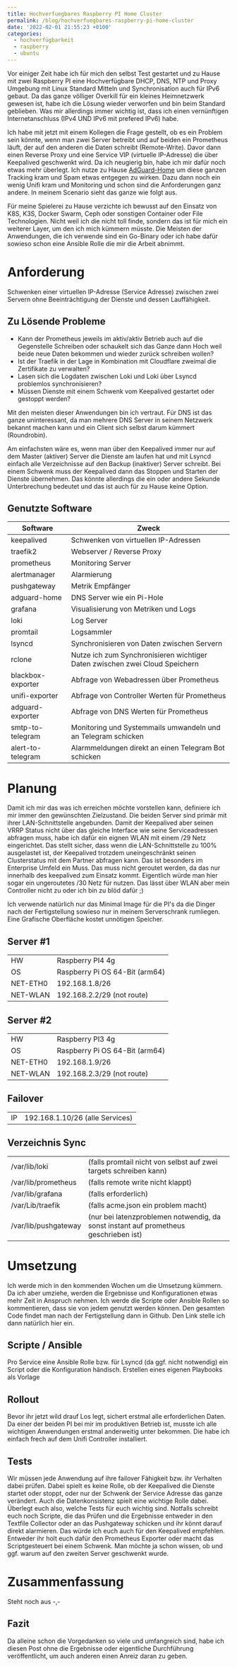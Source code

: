 ```yaml
---
title: Hochverfuegbares Raspberry PI Home Cluster
permalink: /blog/hochverfuegbares-raspberry-pi-home-cluster
date: '2022-02-01 21:55:23 +0100'
categories:
  - hochverfügbarkeit
  - raspberry
  - ubuntu
---
```

Vor einiger Zeit habe ich für mich den selbst Test gestartet und zu Hause mit zwei Raspberry PI eine Hochverfügbare DHCP, DNS, NTP und Proxy Umgebung mit Linux Standard Mitteln und Synchronisation auch für IPv6 gebaut. Da das ganze völliger Overkill für ein kleines Heimnetzwerk gewesen ist, habe ich die Lösung wieder verworfen und bin beim Standard geblieben. Was mir allerdings immer wichtig ist, dass ich einen vernünftigen Internetanschluss (IPv4 UND IPv6 mit prefered IPv6) habe. 

Ich habe mit jetzt mit einem Kollegen die Frage gestellt, ob es ein Problem sein könnte, wenn man zwei Server betreibt und auf beiden ein Prometheus läuft, der auf den anderen die Daten schreibt (Remote-Write). Davor dann einen Reverse Proxy und eine Service VIP (virtuelle IP-Adresse) die über Keepalived geschwenkt wird. Da ich neugierig bin, habe ich mir dafür noch etwas mehr überlegt. Ich nutze zu Hause [AdGuard-Home](https://adguard.com/de/welcome.html) um diese ganzen Tracking kram und Spam etwas entgegen zu wirken. Dazu dann noch ein wenig Unifi kram und Monitoring und schon sind die Anforderungen ganz andere. In meinem Scenario sieht das ganze wie folgt aus.

Für meine Spielerei zu Hause verzichte ich bewusst auf den Einsatz von K8S, K3S, Docker Swarm, Ceph oder sonstigen Container oder File Technologien. Nicht weil ich die nicht toll finde, sondern das ist für mich ein weiterer Layer, um den ich mich kümmern müsste. Die Meisten der Anwendungen, die ich verwende sind ein Go-Binary oder ich habe dafür sowieso schon eine Ansible Rolle die mir die Arbeit abnimmt.

# Anforderung

Schwenken einer virtuellen IP-Adresse (Service Adresse) zwischen zwei Servern ohne Beeinträchtigung der Dienste und dessen Lauffähigkeit.

## Zu Lösende Probleme

* Kann der Prometheus jeweils im aktiv/aktiv Betrieb auch auf die Gegenstelle Schreiben oder schaukelt sich das Ganze dann Hoch weil beide neue Daten bekommen und wieder zurück schreiben wollen?
* Ist der Traefik in der Lage in Kombination mit Cloudflare zweimal die Zertifikate zu verwalten?
* Lasen sich die Logdaten zwischen Loki und Loki über Lsyncd problemlos synchronisieren?
* Müssen Dienste mit einem Schwenk vom Keepalived gestartet oder gestoppt werden?

Mit den meisten dieser Anwendungen bin ich vertraut. Für DNS ist das ganze uninteressant, da man mehrere DNS Server in seinem Netzwerk bekannt machen kann und ein Client sich selbst darum kümmert (Roundrobin).

Am einfachsten wäre es, wenn man über den Keepalived immer nur auf dem Master (aktiver) Server die Dienste am laufen hat und mit Lsyncd einfach alle Verzeichnisse auf den Backup (inaktiver) Server schreibt. Bei einem Schwenk muss der Keepalived dann das Stoppen und Starten der Dienste übernehmen. Das könnte allerdings die ein oder andere Sekunde Unterbrechung bedeutet und das ist auch für zu Hause keine Option. 

## Genutzte Software

| Software          | Zweck                                                                       |
| ----------------- | ----------------------------------------------------------------------------|
| keepalived        | Schwenken von virtuellen IP-Adressen |
| traefik2          | Webserver / Reverse Proxy |
| prometheus        | Monitoring Server |
| alertmanager      | Alarmierung |
| pushgateway       | Metrik Empfänger |
| adguard-home      | DNS Server wie ein Pi-Hole |
| grafana           | Visualisierung von Metriken und Logs |
| loki              | Log Server |
| promtail          | Logsammler |
| lsyncd            | Synchronisieren von Daten zwischen Servern |
| rclone            | Nutze ich zum Synchronisieren wichtiger Daten zwischen zwei Cloud Speichern |
| blackbox-exporter | Abfrage von Webadressen über Prometheus |
| unifi-exporter    | Abfrage von Controller Werten für Prometheus |
| adguard-exporter  | Abfrage von DNS Werten für Prometheus |
| smtp-to-telegram  | Monitoring und Systemmails umwandeln und an Telegram schicken |
| alert-to-telegram | Alarmmeldungen direkt an einen Telegram Bot schicken |

# Planung

Damit ich mir das was ich erreichen möchte vorstellen kann, definiere ich mir immer den gewünschten Zielzustand. Die beiden Server sind primär mit ihrer LAN-Schnittstelle angebunden. Damit der Keepalived aber seinen VRRP Status nicht über das gleiche Interface wie seine Serviceadressen abfragen muss, habe ich dafür ein eignen WLAN mit einem /29 Netz eingerichtet. Das stellt sicher, dass wenn die LAN-Schnittstelle zu 100% ausgelastet ist, der Keepalived trotzdem uneingeschränkt seinen Clusterstatus mit dem Partner abfragen kann. Das ist besonders im Enterprise Umfeld ein Muss. Das muss nicht geroutet werden, da das nur innerhalb des keepalived zum Einsatz kommt. Eigentlich würde man hier sogar ein ungeroutetes /30 Netz für nutzen. Das lässt über WLAN aber mein Controller nicht zu oder ich bin zu blöd dafür ;)

Ich verwende natürlich nur das Minimal Image für die PI's da die Dinger nach der Fertigstellung sowieso nur in meinem Serverschrank rumliegen. Eine Grafische Oberfläche kostet unnötigen Speicher.

## Server #1

|          |                                |
|----------|--------------------------------|
| HW       | Raspberry PI4 4g               |
| OS       | Raspberry Pi OS 64-Bit (arm64) |
| NET-ETH0 | 192.168.1.8/26                 |
| NET-WLAN | 192.168.2.2/29 (not route)     |

## Server #2

|          |                                |
|----------|--------------------------------|
| HW       | Raspberry PI3 4g               |
| OS       | Raspberry Pi OS 64-Bit (arm64) |
| NET-ETH0 | 192.168.1.9/26                 |
| NET-WLAN | 192.168.2.3/29 (not route)     |

## Failover

|          |                                |
|----------|--------------------------------|
| IP       | 192.168.1.10/26 (alle Services)|

## Verzeichnis Sync
|                      |                                |
|----------------------|--------------------------------|
| /var/lib/loki        | (falls promtail nicht von selbst auf zwei targets schreiben kann) |
| /var/lib/prometheus  | (falls remote write nicht klappt) |
| /var/lib/grafana     | (falls erforderlich) |
| /var/Lib/traefik     | (falls acme.json ein problem macht) |
| /var/lib/pushgateway | (nur bei latenzproblemen notwendig, da sonst instant auf prometheus geschrieben ist) |

# Umsetzung

Ich werde mich in den kommenden Wochen um die Umsetzung kümmern. Da ich aber umziehe, werden die Ergebnisse und Konfigurationen etwas mehr Zeit in Anspruch nehmen. Ich werde die Scripte oder Ansible Rollen so kommentieren, dass sie von jedem genutzt werden können. Den gesamten Code findet man nach der Fertigstellung dann in Github. Den Link stelle ich dann natürlich hier ein.

## Scripte / Ansible

Pro Service eine Ansible Rolle bzw. für Lsyncd (da ggf. nicht notwendig) ein Script oder die Konfiguration händisch.
Erstellen eines eigenen Playbooks als Vorlage

## Rollout

Bevor ihr jetzt wild drauf Los legt, sichert erstmal alle erforderlichen Daten. Da einer der beiden PI bei mir im produktiven Betrieb ist, musste ich alle wichtigen Anwendungen erstmal anderweitig unter bekommen. Die habe ich einfach frech auf dem Unifi Controller installiert. 

## Tests

Wir müssen jede Anwendung auf ihre failover Fähigkeit bzw. ihr Verhalten dabei prüfen. Dabei spielt es keine Rolle, ob der Keepalived die Dienste startet oder stoppt, oder nur der Schwenk der Service Adresse das ganze verändert. Auch die Datenkonsistenz spielt eine wichtige Rolle dabei. Überlegt euch also, welche Tests für euch wichtig sind. Notfalls schreibt euch noch Scripte, die das Prüfen und die Ergebnisse entweder in den Textfile Collector oder an das Pushgateway schicken und ihr könnt darauf direkt alarmieren. Das würde ich euch auch für den Keepalived empfehlen. Entweder ihr holt euch dafür den Prometheus Exporter oder macht das Scriptgesteuert bei einem Schwenk. Man möchte ja schon wissen, ob und ggf. warum auf den zweiten Server geschwenkt wurde.

# Zusammenfassung

Steht noch aus -,-

## Fazit

Da alleine schon die Vorgedanken so viele und umfangreich sind, habe ich diesen Post ohne die Ergebnisse oder eigentliche Durchführung veröffentlicht, um auch anderen einen Anreiz daran zu geben.